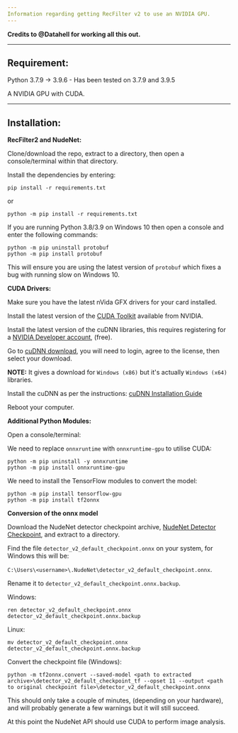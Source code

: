 ```yaml
---
Information regarding getting RecFilter v2 to use an NVIDIA GPU.
---
```


**Credits to @Datahell for working all this out.**

---

## Requirement:

Python 3.7.9 -> 3.9.6 - Has been tested on 3.7.9 and 3.9.5

A NVIDIA GPU with CUDA.

---

## Installation:

**RecFilter2 and NudeNet:**

Clone/download the repo, extract to a directory, then open a console/terminal within that directory.

Install the dependencies by entering:
```
pip install -r requirements.txt
```
or
```
python -m pip install -r requirements.txt
```

If you are running Python 3.8/3.9 on Windows 10 then open a console and enter the following commands:

```
python -m pip uninstall protobuf
python -m pip install protobuf
```

This will ensure you are using the latest version of `protobuf` which fixes a bug with running slow on Windows 10.

**CUDA Drivers:**

Make sure you have the latest nVida GFX drivers for your card installed.

Install the latest version of the [CUDA Toolkit](https://developer.nvidia.com/cuda-downloads) available from NVIDIA.

Install the latest version of the cuDNN libraries, this requires registering for a [NVIDIA Developer account](https://developer.nvidia.com/), (free).

Go to [cuDNN download](https://developer.nvidia.com/rdp/cudnn-download), you will need to login, agree to the license, then select your download.

**NOTE:** It gives a download for `Windows (x86)` but it's actually `Windows (x64)` libraries.

Install the cuDNN as per the instructions: [cuDNN Installation Guide](https://docs.nvidia.com/deeplearning/cudnn/install-guide/index.html)

Reboot your computer.

**Additional Python Modules:**

Open a console/terminal:

We need to replace `onnxruntime` with `onnxruntime-gpu` to utilise CUDA:
```
python -m pip uninstall -y onnxruntime
python -m pip install onnxruntime-gpu
```
We need to install the TensorFlow modules to convert the model:
```
python -m pip install tensorflow-gpu
python -m pip install tf2onnx
```

**Conversion of the onnx model**

Download the NudeNet detector checkpoint archive, [NudeNet Detector Checkpoint](https://github.com/notAI-tech/NudeNet/releases/download/v0/detector_v2_default_checkpoint_tf.tar), and extract to a directory.

Find the file `detector_v2_default_checkpoint.onnx` on your system, for Windows this will be:

`C:\Users\<username>\.NudeNet\detector_v2_default_checkpoint.onnx`.

Rename it to `detector_v2_default_checkpoint.onnx.backup`.

Windows:
```
ren detector_v2_default_checkpoint.onnx detector_v2_default_checkpoint.onnx.backup
```
Linux:
```
mv detector_v2_default_checkpoint.onnx detector_v2_default_checkpoint.onnx.backup
```

Convert the checkpoint file (Windows):
```
python -m tf2onnx.convert --saved-model <path to extracted archive>\detector_v2_default_checkpoint_tf --opset 11 --output <path to original checkpoint file>\detector_v2_default_checkpoint.onnx
```

This should only take a couple of minutes, (depending on your hardware), and will probably generate a few warnings but it will still succeed.


At this point the NudeNet API should use CUDA to perform image analysis.
